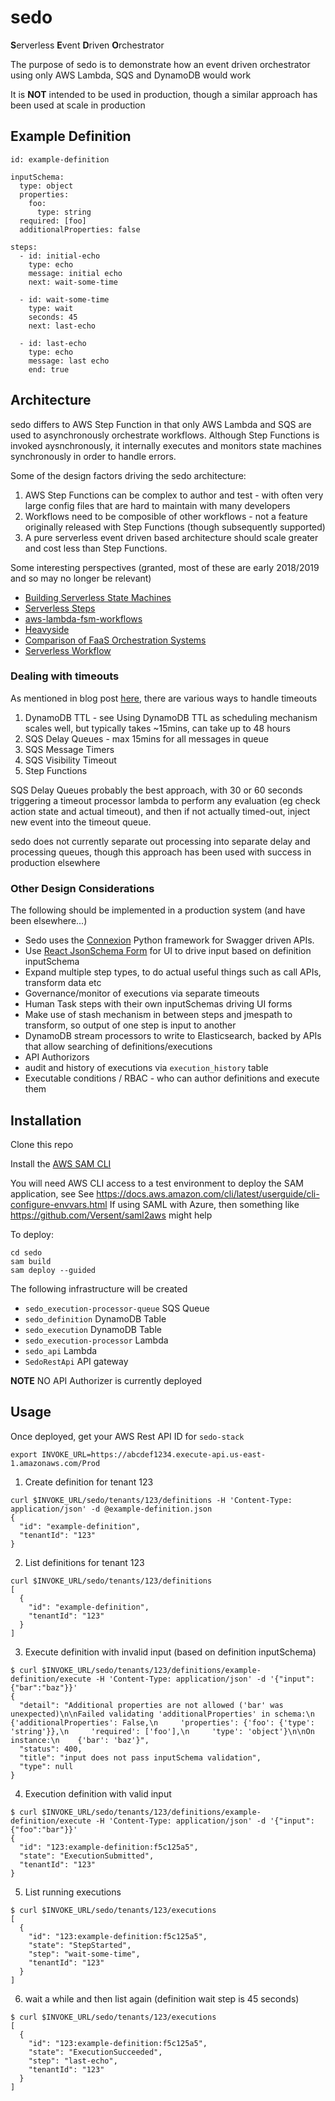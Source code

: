 # sedo
**S**erverless **E**vent **D**riven **O**rchestrator

The purpose of sedo is to demonstrate how an event driven orchestrator using only AWS Lambda, SQS and DynamoDB would work

It is **NOT** intended to be used in production, though a similar approach has been used at scale in production

## Example Definition

```
id: example-definition

inputSchema:
  type: object
  properties:
    foo:
      type: string
  required: [foo]
  additionalProperties: false

steps:
  - id: initial-echo
    type: echo
    message: initial echo
    next: wait-some-time

  - id: wait-some-time
    type: wait
    seconds: 45
    next: last-echo

  - id: last-echo
    type: echo
    message: last echo
    end: true
```

## Architecture ##

sedo differs to AWS Step Function in that only AWS Lambda and SQS are used to asynchronously orchestrate workflows.  Although Step Functions is invoked aysnchronously, it internally executes and monitors state machines synchronously in order to handle errors.  

Some of the design factors driving the sedo architecture:

1) AWS Step Functions can be complex to author and test - with often very large config files that are hard to maintain with many developers
2) Workflows need to be composible of other workflows - not a feature originally released with Step Functions (though subsequently supported)
3) A pure serverless event driven based architecture should scale greater and cost less than Step Functions.

Some interesting perspectives (granted, most of these are early 2018/2019 and so may no longer be relevant)

* [Building Serverless State Machines](https://www.stackery.io/blog/serverless-state-machines/)
* [Serverless Steps](https://hackernoon.com/serverless-steps-8a43eac354e1)
* [aws-lambda-fsm-workflows](https://github.com/Workiva/aws-lambda-fsm-workflows/blob/master/docs/OVERVIEW.md)
* [Heavyside](https://github.com/benkehoe/heaviside)
* [Comparison of FaaS Orchestration Systems](https://arxiv.org/pdf/1807.11248.pdf)
* [Serverless Workflow](https://serverlessworkflow.io/)

### Dealing with timeouts

As mentioned in blog post [here](https://medium.com/@zaccharles/there-is-more-than-one-way-to-schedule-a-task-398b4cdc2a75), there are various ways to handle timeouts

1) DynamoDB TTL - see Using DynamoDB TTL as scheduling mechanism scales well, but typically takes ~15mins, can take up to 48 hours
2) SQS Delay Queues - max 15mins for all messages in queue
3) SQS Message Timers
4) SQS Visibility Timeout
5) Step Functions

SQS Delay Queues probably the best approach, with 30 or 60 seconds triggering a timeout processor lambda to perform any evaluation (eg check action state and actual timeout), and then if not actually timed-out, inject new event into the timeout queue.

sedo does not currently separate out processing into separate delay and processing queues, though this approach has been used with success in production elsewhere

### Other Design Considerations

The following should be implemented in a production system (and have been elsewhere...)

* Sedo uses the [Connexion](https://connexion.readthedocs.io/en/latest/) Python framework for Swagger driven APIs.
* Use [React JsonSchema Form](https://rjsf-team.github.io/react-jsonschema-form/) for UI to drive input based on definition inputSchema
* Expand multiple step types, to do actual useful things such as call APIs, transform data etc
* Governance/monitor of executions via separate timeouts
* Human Task steps with their own inputSchemas driving UI forms
* Make use of stash mechanism in between steps and jmespath to transform, so output of one step is input to another
* DynamoDB stream processors to write to Elasticsearch, backed by APIs that allow searching of definitions/executions
* API Authorizors
* audit and history of executions via `execution_history` table 
* Executable conditions / RBAC - who can author definitions and execute them

## Installation

Clone this repo

Install the [AWS SAM CLI](https://docs.aws.amazon.com/serverless-application-model/latest/developerguide/serverless-sam-cli-install.html)

You will need AWS CLI access to a test environment to deploy the SAM application, see 
See https://docs.aws.amazon.com/cli/latest/userguide/cli-configure-envvars.html
If using SAML with Azure, then something like https://github.com/Versent/saml2aws might help

To deploy:

```
cd sedo
sam build
sam deploy --guided
```

The following infrastructure will be created

* `sedo_execution-processor-queue` SQS Queue
* `sedo_definition` DynamoDB Table
* `sedo_execution` DynamoDB Table
* `sedo_execution-processor` Lambda
* `sedo_api` Lambda
* `SedoRestApi` API gateway

**NOTE** NO API Authorizer is currently deployed

## Usage

Once deployed, get your AWS Rest API ID for `sedo-stack` 

```
export INVOKE_URL=https://abcdef1234.execute-api.us-east-1.amazonaws.com/Prod
```

1) Create definition for tenant 123

```
curl $INVOKE_URL/sedo/tenants/123/definitions -H 'Content-Type: application/json' -d @example-definition.json
{
  "id": "example-definition",
  "tenantId": "123"
}
```

2) List definitions for tenant 123

```
curl $INVOKE_URL/sedo/tenants/123/definitions
[
  {
    "id": "example-definition",
    "tenantId": "123"
  }
]
```

3) Execute definition with invalid input (based on definition inputSchema)

```
$ curl $INVOKE_URL/sedo/tenants/123/definitions/example-definition/execute -H 'Content-Type: application/json' -d '{"input": {"bar":"baz"}}'
{
  "detail": "Additional properties are not allowed ('bar' was unexpected)\n\nFailed validating 'additionalProperties' in schema:\n    {'additionalProperties': False,\n     'properties': {'foo': {'type': 'string'}},\n     'required': ['foo'],\n     'type': 'object'}\n\nOn instance:\n    {'bar': 'baz'}",
  "status": 400,
  "title": "input does not pass inputSchema validation",
  "type": null
}
```

4) Execution definition with valid input

```
$ curl $INVOKE_URL/sedo/tenants/123/definitions/example-definition/execute -H 'Content-Type: application/json' -d '{"input": {"foo":"bar"}}'
{
  "id": "123:example-definition:f5c125a5",
  "state": "ExecutionSubmitted",
  "tenantId": "123"
}
```

5) List running executions

```
$ curl $INVOKE_URL/sedo/tenants/123/executions
[
  {
    "id": "123:example-definition:f5c125a5",
    "state": "StepStarted",
    "step": "wait-some-time",
    "tenantId": "123"
  }
]
```

6) wait a while and then list again (definition wait step is 45 seconds)

```
$ curl $INVOKE_URL/sedo/tenants/123/executions
[
  {
    "id": "123:example-definition:f5c125a5",
    "state": "ExecutionSucceeded",
    "step": "last-echo",
    "tenantId": "123"
  }
]
```